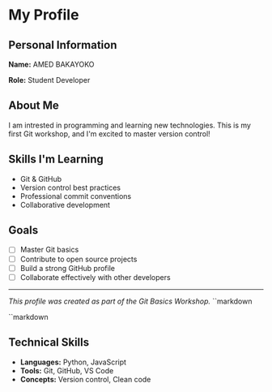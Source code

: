 # My Profile

## Personal Information

**Name:** AMED BAKAYOKO

**Role:** Student Developer

## About Me

I am intrested in programming and learning new technologies. This is my first Git workshop, and I'm excited to master version control!

## Skills I'm Learning

- Git & GitHub
- Version control best practices
- Professional commit conventions
- Collaborative development

## Goals

- [ ] Master Git basics
- [ ] Contribute to open source projects
- [ ] Build a strong GitHub profile
- [ ] Collaborate effectively with other developers

---

*This profile was created as part of the Git Basics Workshop.*
``markdown

``markdown

## Technical Skills

- **Languages:** Python, JavaScript
- **Tools:** Git, GitHub, VS Code
- **Concepts:** Version control, Clean code
```
